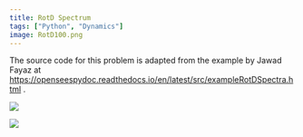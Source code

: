 ```yaml
---
title: RotD Spectrum
tags: ["Python", "Dynamics"]
image: RotD100.png
---
```


The source code for this problem is adapted from the example by Jawad Fayaz 
at https://openseespydoc.readthedocs.io/en/latest/src/exampleRotDSpectra.html .

![](RotD100.png)

![](RotD50.png)

